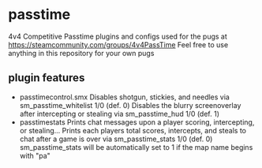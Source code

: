 # passtime
4v4 Competitive Passtime plugins and configs used for the pugs at https://steamcommunity.com/groups/4v4PassTime
Feel free to use anything in this repository for your own pugs
## plugin features
- passtimecontrol.smx
    Disables shotgun, stickies, and needles via sm_passtime_whitelist 1/0 (def. 0)
    Disables the blurry screenoverlay after intercepting or stealing via sm_passtime_hud 1/0 (def. 1)
- passtimestats
    Prints chat messages upon a player scoring, intercepting, or stealing...
    Prints each players total scores, intercepts, and steals to chat after a game is over via sm_passtime_stats 1/0 (def. 0)
    sm_passtime_stats will be automatically set to 1 if the map name begins with "pa"

